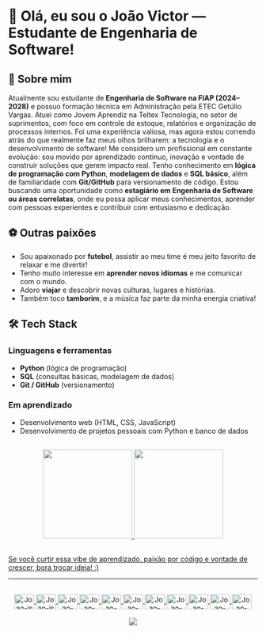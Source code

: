 # 👋 Olá, eu sou o João Victor — Estudante de Engenharia de Software!

## 💬 Sobre mim

Atualmente sou estudante de **Engenharia de Software na FIAP (2024–2028)** e possuo formação técnica em Administração pela ETEC Getúlio Vargas. Atuei como Jovem Aprendiz na Teltex Tecnologia, no setor de suprimentos, com foco em controle de estoque, relatórios e organização de processos internos. Foi uma experiência valiosa, mas agora estou correndo atrás do que realmente faz meus olhos brilharem: a tecnologia e o desenvolvimento de software! Me considero um profissional em constante evolução: sou movido por aprendizado contínuo, inovação e vontade de construir soluções que gerem impacto real. Tenho conhecimento em **lógica de programação com Python**, **modelagem de dados** e **SQL básico**, além de familiaridade com **Git/GitHub** para versionamento de código. Estou buscando uma oportunidade como **estagiário em Engenharia de Software ou áreas correlatas**, onde eu possa aplicar meus conhecimentos, aprender com pessoas experientes e contribuir com entusiasmo e dedicação.

## ⚽ Outras paixões

- Sou apaixonado por **futebol**, assistir ao meu time é meu jeito favorito de relaxar e me divertir!
- Tenho muito interesse em **aprender novos idiomas** e me comunicar com o mundo.
- Adoro **viajar** e descobrir novas culturas, lugares e histórias.
- Também toco **tamborim**, e a música faz parte da minha energia criativa!

## 🛠️ Tech Stack

### Linguagens e ferramentas
- **Python** (lógica de programação)
- **SQL** (consultas básicas, modelagem de dados)
- **Git / GitHub** (versionamento)

### Em aprendizado
- Desenvolvimento web (HTML, CSS, JavaScript)
- Desenvolvimento de projetos pessoais com Python e banco de dados

##

  <div align="center">
    <a href="https://github.com/oVictorFerreira">
    <img height="180em" src="https://github-readme-stats.vercel.app/api?username=oVictorFerreira&show_icons=true&theme=dark&include_all_commits=true&count_private=true">
    <img height="180em" src="https://github-readme-stats.vercel.app/api/top-langs/?username=oVictorFerreira&layout=compact&langs_count=16&theme=dark">
  </div>

##

Se você curtir essa vibe de aprendizado, paixão por código e vontade de crescer, bora trocar ideia! :)

---

<div style="display: inline_block" align="center"><br>
<img align="center" alt="Joao-js" height="30" width="40" src="https://cdn.jsdelivr.net/gh/devicons/devicon@latest/icons/java/java-original.svg" />
<img align="center" alt="Joao-js" height="30" width="40" src="https://cdn.jsdelivr.net/gh/devicons/devicon/icons/javascript/javascript-original.svg">
<img align="center" alt="Joao-nodejs" height="30" width="40" src="https://cdn.jsdelivr.net/gh/devicons/devicon/icons/nodejs/nodejs-original.svg">
<img align="center" alt="Joao-html" height="30" width="40" src="https://cdn.jsdelivr.net/gh/devicons/devicon/icons/html5/html5-original.svg">
<img align="center" alt="Joao-css" height="30" width="40" src="https://cdn.jsdelivr.net/gh/devicons/devicon/icons/css3/css3-original.svg">
<img align="center" alt="Joao-csharp" height="30" width="40" src="https://cdn.jsdelivr.net/gh/devicons/devicon/icons/csharp/csharp-original.svg">
<img align="center" alt="Joao-react" height="30" width="40" src="https://cdn.jsdelivr.net/gh/devicons/devicon/icons/react/react-original.svg">
<img align="center" alt="Joao-bootstrap" height="30" width="40" src="https://cdn.jsdelivr.net/gh/devicons/devicon/icons/bootstrap/bootstrap-original.svg">
<img align="center" alt="Joao-trello" height="30" width="40" src="https://cdn.jsdelivr.net/gh/devicons/devicon/icons/trello/trello-plain.svg">
<img align="center" alt="Joao-github" height="30" width="40" src="https://cdn.jsdelivr.net/gh/devicons/devicon/icons/github/github-original.svg">
<img align="center" alt="Joao-sql" height="30" width="40" src="https://cdn.jsdelivr.net/gh/devicons/devicon/icons/microsoftsqlserver/microsoftsqlserver-plain.svg">

<div align="center"><br>
<a href="https://www.linkedin.com/in/joao-victor-ferreira-500b71289/"><img src="https://img.shields.io/badge/LinkedIn-0077B5?style=for-the-badge&logo=linkedin&logoColor=white"> </a><br>
</div>
</div><br>



